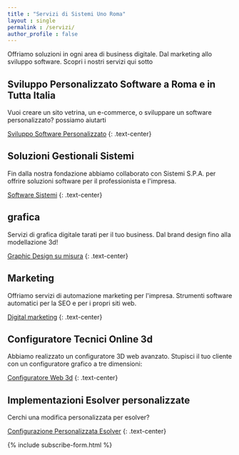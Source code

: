 ```yaml
---
title : "Servizi di Sistemi Uno Roma"
layout : single
permalink : /servizi/
author_profile : false
---
```




Offriamo soluzioni in ogni area di business digitale. Dal marketing allo sviluppo software. Scopri i nostri servizi qui sotto


## Sviluppo Personalizzato Software a Roma e in Tutta Italia

Vuoi creare un sito vetrina, un e-commerce, o sviluppare un software personalizzato? possiamo aiutarti


<a href="/servizi/sviluppo-software/" class="btn btn--primary">Sviluppo Software Personalizzato</a>
{: .text-center}

## Soluzioni Gestionali Sistemi

Fin dalla nostra fondazione abbiamo collaborato con Sistemi S.P.A. per offrire soluzioni software per il professionista e l'impresa. 

<a href="/servizi/software-sistemi/" class="btn btn--primary">Software Sistemi</a>
{: .text-center}

## grafica

Servizi di grafica digitale tarati per il tuo business. Dal brand design fino alla modellazione 3d!

<a href="/servizi/grafica/" class="btn btn--primary">Graphic Design su misura</a>
{: .text-center}

## Marketing

Offriamo servizi di automazione marketing per l'impresa. Strumenti software automatici per la SEO e per i propri siti web.

<a href="/servizi/marketing/" class="btn btn--primary">Digital marketing</a>
{: .text-center}


## Configuratore Tecnici Online 3d

Abbiamo realizzato un configuratore 3D web avanzato. Stupisci il tuo cliente con un configuratore grafico a tre dimensioni:

<a href="/configuratore-web-3d/" class="btn btn--primary">Configuratore Web 3d</a>
{: .text-center}

## Implementazioni Esolver personalizzate

Cerchi una modifica personalizzata per esolver? 

<a href="/implementazioni-esolver/" class="btn btn--primary">Configurazione Personalizzata Esolver</a>
{: .text-center}


{% include subscribe-form.html %}
